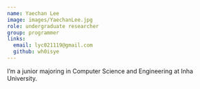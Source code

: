 ```yaml
---
name: Yaechan Lee
image: images/YaechanLee.jpg
role: undergraduate researcher
group: programmer
links:
  email: lyc021119@gmail.com
  github: wh0isye
---
```


I’m a junior majoring in Computer Science and Engineering at Inha University.